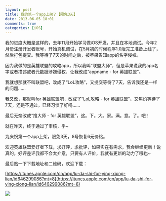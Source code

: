 ```yaml
---
layout: post
title: 我的第一个app上架了【限免3天】
date: 2013-06-05 18:01
comments: true
categories: [iOS]
---
```


我的进度大概是这样的，去年11月开始学习做iOS开发，并且在本地调试。今年2月份注册开发者账号，开始真机调试，在5月初的时候程序1.0版完工准备上线了，然后打包提交。我等待了7天的时间之后，被苹果告知app的名字侵权。

因为我做的是英雄联盟的攻略app，所以我叫“联盟大师”，但是苹果说我的app名字或者描述或者元数据涉嫌侵权，让我改成“appname - for 英雄联盟”。

我就想那就不叫联盟吧，改成了“LoL攻略”，又提交等待了7天，告诉我还是一样的问题……

我又改，那就叫for 英雄联盟吧，改成了“LoL攻略 - for 英雄联盟”，又焦灼等待了7天，还是不通过，已经习惯了好吗……

最后无奈改成“撸大师 - for 英雄联盟”，这。下。大。家。满。意。了。吧！

就在昨天，终于通过了审核，乎~

为庆祝第一个app上架，限免3天，8号恢复6元价格。

欢迎英雄联盟爱好者下载，求好评，求批评，如果实在有需求，我会继续更新！说真的，好评差评我都不会太介意，只要有人评价，我就有更新的动力了哦也~

最后贴一下下载地址和二维码，欢迎下载：

[https://itunes.apple.com/cn/app/lu-da-shi-for-ying-xiong-lian/id646299086?mt=8](https://itunes.apple.com/cn/app/lu-da-shi-for-ying-xiong-lian/id646299086?mt=8)

![](/files/2013/06/lol-app.jpg)